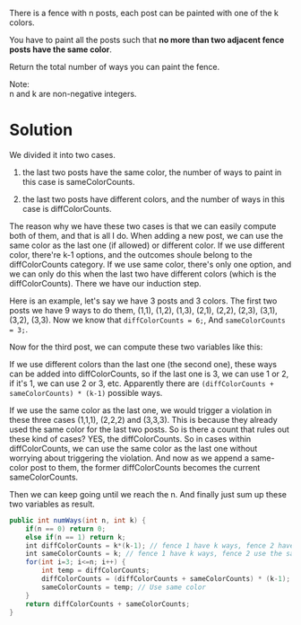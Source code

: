 There is a fence with n posts, each post can be painted with one of the k colors.

You have to paint all the posts such that __no more than two adjacent fence posts have the same color__.

Return the total number of ways you can paint the fence.

Note:  
n and k are non-negative integers.


# Solution

We divided it into two cases.

1. the last two posts have the same color, the number of ways to paint in this case is sameColorCounts.

2. the last two posts have different colors, and the number of ways in this case is diffColorCounts.

The reason why we have these two cases is that we can easily compute both of them, and that is all I do. When adding a new post, we can use the same color as the last one (if allowed) or different color. If we use different color, there're k-1 options, and the outcomes shoule belong to the diffColorCounts category. If we use same color, there's only one option, and we can only do this when the last two have different colors (which is the diffColorCounts). There we have our induction step.

Here is an example, let's say we have 3 posts and 3 colors. The first two posts we have 9 ways to do them, (1,1), (1,2), (1,3), (2,1), (2,2), (2,3), (3,1), (3,2), (3,3). Now we know that ```diffColorCounts = 6;```, And ```sameColorCounts = 3;```.

Now for the third post, we can compute these two variables like this:

If we use different colors than the last one (the second one), these ways can be added into diffColorCounts, so if the last one is 3, we can use 1 or 2, if it's 1, we can use 2 or 3, etc. Apparently there are ```(diffColorCounts + sameColorCounts) * (k-1)``` possible ways.

If we use the same color as the last one, we would trigger a violation in these three cases (1,1,1), (2,2,2) and (3,3,3). This is because they already used the same color for the last two posts. So is there a count that rules out these kind of cases? YES, the diffColorCounts. So in cases within diffColorCounts, we can use the same color as the last one without worrying about triggering the violation. And now as we append a same-color post to them, the former diffColorCounts becomes the current sameColorCounts.

Then we can keep going until we reach the n. And finally just sum up these two variables as result.


```java
public int numWays(int n, int k) {
    if(n == 0) return 0;
    else if(n == 1) return k;
    int diffColorCounts = k*(k-1); // fence 1 have k ways, fence 2 have (k-1)
    int sameColorCounts = k; // fence 1 have k ways, fence 2 use the same color
    for(int i=3; i<=n; i++) {
        int temp = diffColorCounts;
        diffColorCounts = (diffColorCounts + sameColorCounts) * (k-1); // Use different color
        sameColorCounts = temp; // Use same color
    }
    return diffColorCounts + sameColorCounts;
}
```








